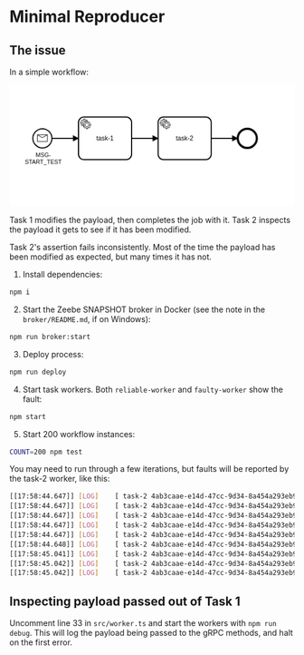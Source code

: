 # Minimal Reproducer

## The issue

In a simple workflow:

![](img/workflow.png)

Task 1 modifies the payload, then completes the job with it. Task 2 inspects the payload it gets to see if it has been modified.

Task 2's assertion fails inconsistently. Most of the time the payload has been modified as expected, but many times it has not.

1. Install dependencies:
```bash
npm i
```
2. Start the Zeebe SNAPSHOT broker in Docker (see the note in the `broker/README.md`, if on Windows):
```bash
npm run broker:start
```
3. Deploy process:
```bash
npm run deploy
```
4. Start task workers. Both `reliable-worker` and `faulty-worker` show the fault:
```bash
npm start
```
5. Start 200 workflow instances:
```bash
COUNT=200 npm test
```

You may need to run through a few iterations, but faults will be reported by the task-2 worker, like this:

```bash
[[17:58:44.647]] [LOG]    [ task-2 4ab3caae-e14d-47cc-9d34-8a454a293eb9 ] > Iteration 1163 - key1 not modified
[[17:58:44.647]] [LOG]    [ task-2 4ab3caae-e14d-47cc-9d34-8a454a293eb9 ] > Iteration 1163 - key2 not added
[[17:58:44.647]] [LOG]    [ task-2 4ab3caae-e14d-47cc-9d34-8a454a293eb9 ] > Fault Count: 139/1163
[[17:58:44.647]] [LOG]    [ task-2 4ab3caae-e14d-47cc-9d34-8a454a293eb9 ] > Iteration 1164 - key1 not modified
[[17:58:44.647]] [LOG]    [ task-2 4ab3caae-e14d-47cc-9d34-8a454a293eb9 ] > Iteration 1164 - key2 not added
[[17:58:44.648]] [LOG]    [ task-2 4ab3caae-e14d-47cc-9d34-8a454a293eb9 ] > Fault Count: 140/1164
[[17:58:45.041]] [LOG]    [ task-2 4ab3caae-e14d-47cc-9d34-8a454a293eb9 ] > Iteration 1200 - key1 not modified
[[17:58:45.042]] [LOG]    [ task-2 4ab3caae-e14d-47cc-9d34-8a454a293eb9 ] > Iteration 1200 - key2 not added
[[17:58:45.042]] [LOG]    [ task-2 4ab3caae-e14d-47cc-9d34-8a454a293eb9 ] > Fault Count: 141/1200
```

## Inspecting payload passed out of Task 1

Uncomment line 33 in `src/worker.ts` and start the workers with `npm run debug`. This will log the payload being passed to the gRPC methods, and halt on the first error.